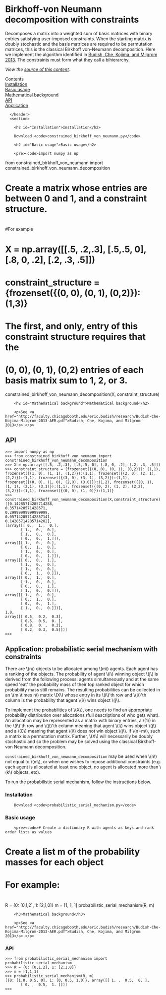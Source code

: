 # Birkhoff-von Neumann decomposition with constraints


 <p>Decomposes a matrix into a weighted sum of basis matrices with binary entries satisfying user-imposed constraints. When the starting matrix is doubly stochastic and the basis matrices are required to be permutation matrices, this is the classical Birkhoff von-Neumann decomposition.
Here we implement the algorithm identified in <a href="http://faculty.chicagobooth.edu/eric.budish/research/Budish-Che-Kojima-Milgrom-2013-AER.pdf">Budish, Che, Kojima, and Milgrom 2013</a>. 
The constraints must form what they call a bihierarchy.</p>  
        <p><em>View the <a href="https://github.com/abclark/generalized_birkhoff_von_neumann">source of this content</a>.</em></p>
              

<p>Contents<br>       
  <a href="#Installation">Installation</a><br>
  <a href="#Basic usage">Basic usage</a><br>
  <a href="#Mathematical background">Mathematical background</a><br>
  <a href="#API">API</a><br>
  <a href="#Application">Application</a></p>

        
      </header>
      <section>

        <h2 id="Installation">Installation</h2>
        
        Download <code>constrained_birkhoff_von_neumann.py</code>
        
        <h2 id="Basic usage">Basic usage</h2>
        
        <pre><code>import numpy as np
from constrained_birkhoff_von_neumann import constrained_birkhoff_von_neumann_decomposition

# Create a matrix whose entries are between 0 and 1, and a constraint structure. 
#
#For example
#
# X = np.array([[.5, .2,.3], [.5,.5, 0], [.8, 0, .2], [.2, .3, .5]])
# 
# constraint_structure = {frozenset({(0, 0), (0, 1), (0,2)}): (1,3)}
#
# The first, and only, entry of this constraint structure requires that the 
# (0, 0), (0, 1), (0,2) entries of each basis matrix sum to 1, 2, or 3.

constrained_birkhoff_von_neumann_decomposition(X, constraint_structure)
</code></pre>
        
        <h2 id="Mathematical background">Mathematical background</h2>
       
        <p>See <a href="http://faculty.chicagobooth.edu/eric.budish/research/Budish-Che-Kojima-Milgrom-2013-AER.pdf">Budish, Che, Kojima, and Milgrom 2013</a>.</p>

<h2 id="API">API</h2>
        
 <pre><code>>>> import numpy as np
>>> from constrained_birkhoff_von_neumann import constrained_birkhoff_von_neumann_decomposition
>>> X = np.array([[.5, .2,.3], [.5,.5, 0], [.8, 0, .2], [.2, .3, .5]])
>>> constraint_structure = {frozenset({(0, 0), (0, 1), (0,2)}): (1,1), frozenset({(1, 0), (1, 1), (1,2)}):(1,1), frozenset({(2, 0), (2, 1), (2,2)}):(1,1), frozenset({(3, 0), (3, 1), (3,2)}):(1,1), frozenset({(0, 0), (1, 0), (2,0), (3,0)}):(1,2), frozenset({(0, 1), (1, 1), (2,1), (3,1)}):(1,1), frozenset({(0, 2), (1, 2), (2,2), (3,2)}):(1,1), frozenset({(0, 0), (1, 0)}):(1,1)}
>>> constrained_birkhoff_von_neumann_decomposition(X,constraint_structure)
[[0.14285714285714288, 
0.3571428571428571, 
0.29999999999999999, 
0.057142857142857141, 
0.14285714285714282], 
[array([[ 0.,  1.,  0.],
       [ 1.,  0.,  0.],
       [ 1.,  0.,  0.],
       [ 0.,  0.,  1.]]), 
array([[ 1.,  0.,  0.],
       [ 0.,  1.,  0.],
       [ 1.,  0.,  0.],
       [ 0.,  0.,  1.]]), 
array([[ 0.,  0.,  1.],
       [ 1.,  0.,  0.],
       [ 1.,  0.,  0.],
       [ 0.,  1.,  0.]]), 
array([[ 0.,  1.,  0.],
       [ 1.,  0.,  0.],
       [ 0.,  0.,  1.],
       [ 1.,  0.,  0.]]), 
array([[ 1.,  0.,  0.],
       [ 0.,  1.,  0.],
       [ 0.,  0.,  1.],
       [ 1.,  0.,  0.]])], 
1.0, 
array([[ 0.5,  0.2,  0.3],
       [ 0.5,  0.5,  0. ],
       [ 0.8,  0. ,  0.2],
       [ 0.2,  0.3,  0.5]])]
>>> </code></pre>

<h2 id="Application">Application: probabilistic serial mechanism with constraints</h2>        
        
<p>There are \(n\) objects to be allocated among \(m\) agents. Each agent has a ranking of the objects. The probability of agent \(i\) winning object \(j\) is derived from the following process: agents simultaneously and at the same speed 'eat' the probability mass of their top ranked object for which probability mass still remains. The resulting probabilities can be collected in an \(m \times n\) matrix \(X\) whose entry in its \(i\)'th row and \(j\)'th column is the probability that agent \(i\) wins object \(j\).</p>
        
<p>To implement the probabilities of \(X\), one needs to find an appropriate probability distribution over allocations (full descriptions of who gets what). An allocation may be represented as a matrix with binary entries, a \(1\) in the \(i\)'th row and \(j\)'th column meaning that agent \(i\) wins object \(j\) and a \(0\) meaning that agent \(i\) does not win object \(j\). If \(n=m\), such a matrix is a permutation matrix. Further, \(X\) will necessarily be doubly stochastic and so the problem may be solved using the classical Birkhoff-von Neumann decomposition.</p>
  
<p><code>constrained_birkhoff_von_neumann_decomposition</code> may be used when \(n\) not equal to \(m\), or when one wishes to impose additional constraints (e.g. each agent is allocated at least one object, no agent is allocated more than \(k\) objects, etc).</p> 
        
<p>To run the probabilistic serial mechanism, follow the instructions below.</p> 
        
<h3>Installation</h3>
        
        Download <code>probabilistic_serial_mechanism.py</code>
        
<h3>Basic usage</h3>
        
        <pre><code># Create a dictionary R with agents as keys and rank order lists as values
# Create a list m of the probability masses for each object
#
# For example:
#

R = {0: [0,1,2], 1: [2,1,0]}
m = [1, 1, 1]
probabilistic_serial_mechanism(R, m)</code></pre>
        
        <h3>Mathematical background</h3>
       
        <p>See <a href="http://faculty.chicagobooth.edu/eric.budish/research/Budish-Che-Kojima-Milgrom-2013-AER.pdf">Budish, Che, Kojima, and Milgrom 2013</a>.</p>

<h3>API</h3>
        
 <pre><code>>>> from probabilistic_serial_mechanism import probabilistic_serial_mechanism
>>> R = {0: [0,1,2], 1: [2,1,0]}
>>> m = [1,1,1]
>>> probabilistic_serial_mechanism(R, m)
[{0: [1.0, 0.5, 0], 1: [0, 0.5, 1.0]}, array([[ 1. ,  0.5,  0. ],
       [ 0. ,  0.5,  1. ]])]
>>> </code></pre>
